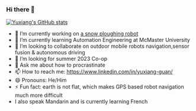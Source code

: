 ### Hi there 👋
[![Yuxiang's GitHub stats](https://github-readme-stats.vercel.app/api?username=yxguan)](https://github.com/anuraghazra/github-readme-stats)

- 🔭 I’m currently working on [a snow ploughing robot](https://sites.google.com/view/autoplow/home)
- 🌱 I’m currently learning Automation Engineering at McMaster University
- 👯 I’m looking to collaborate on outdoor mobile robots navigation,sensor fusion & autonomous driving
- 🤔 I’m looking for summer 2023 Co-op
- 💬 Ask me about how to procrastinate
- 📫 How to reach me: https://www.linkedin.com/in/yuxiang-guan/
- 😄 Pronouns: He/Him
- ⚡ Fun fact: earth is not flat, which makes GPS based robot navigation much more difficult
- I also speak Mandarin and is currently learning French

